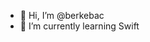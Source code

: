 - 👋 Hi, I’m @berkebac
- 🌱 I’m currently learning Swift

<!---
berkebac/berkebac is a ✨ special ✨ repository because its `README.md` (this file) appears on your GitHub profile.
You can click the Preview link to take a look at your changes.
--->
